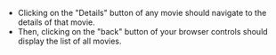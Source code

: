 - Clicking on the "Details" button of any movie should navigate to the details of that movie.
- Then, clicking on the "back" button of your browser controls should display the list of all movies.
